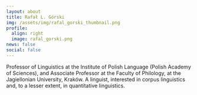 ```yaml
---
layout: about
title: Rafał L. Górski
img: /assets/img/rafal_gorski_thumbnail.png
profile:
  align: right
  image: rafal_gorski.png
news: false
social: false
---
```



Professor of Linguistics at the Institute of Polish Language (Polish Academy of Sciences), and Associate Professor at the Faculty of Philology, at the Jagiellonian University, Kraków. A linguist, interested in corpus linguistics and, to a lesser extent, in quantitative linguistics. 
